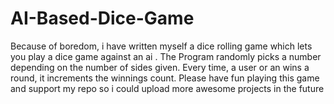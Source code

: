 # AI-Based-Dice-Game
Because of boredom, i have written myself a dice rolling game which lets you play a dice game   against an ai . The Program randomly picks a number depending on the number of sides given. Every time, a user or an  wins a round, it increments the winnings count.    Please have fun playing this game and support my repo so i could upload more awesome projects in the future

